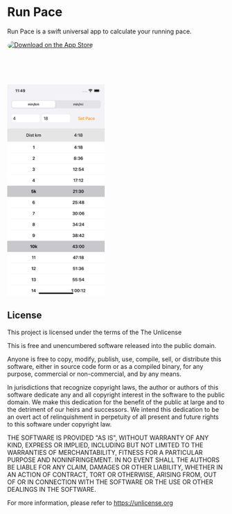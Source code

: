 # Run Pace

Run Pace is a swift universal app to calculate your running pace.

<a href="https://apps.apple.com/ca/app/run-pace/id1508809602?itsct=apps_box&amp;itscg=30200" style="display: inline-block; overflow: hidden; border-radius: 13px; width: 250px; height: 83px;"><img src="https://tools.applemediaservices.com/api/badges/download-on-the-app-store/black/en-US?size=250x83&amp;releaseDate=1587772800&h=b1b682560e62ce10f81efb33527aeac9" alt="Download on the App Store" style="border-radius: 13px; width: 250px; height: 83px;"></a>

<img src="https://github.com/RoneyThomas/Run-Pace-Calculator/blob/master/docs/img/Simulator%20Screen%20Shot%20-%20iPhone%2012%20-%202020-12-15%20at%2011.49.24.png?raw=true" alt="app screenshot" width="225" height="487" />

## License
This project is licensed under the terms of the The Unlicense

This is free and unencumbered software released into the public domain.

Anyone is free to copy, modify, publish, use, compile, sell, or
distribute this software, either in source code form or as a compiled
binary, for any purpose, commercial or non-commercial, and by any
means.

In jurisdictions that recognize copyright laws, the author or authors
of this software dedicate any and all copyright interest in the
software to the public domain. We make this dedication for the benefit
of the public at large and to the detriment of our heirs and
successors. We intend this dedication to be an overt act of
relinquishment in perpetuity of all present and future rights to this
software under copyright law.

THE SOFTWARE IS PROVIDED "AS IS", WITHOUT WARRANTY OF ANY KIND,
EXPRESS OR IMPLIED, INCLUDING BUT NOT LIMITED TO THE WARRANTIES OF
MERCHANTABILITY, FITNESS FOR A PARTICULAR PURPOSE AND NONINFRINGEMENT.
IN NO EVENT SHALL THE AUTHORS BE LIABLE FOR ANY CLAIM, DAMAGES OR
OTHER LIABILITY, WHETHER IN AN ACTION OF CONTRACT, TORT OR OTHERWISE,
ARISING FROM, OUT OF OR IN CONNECTION WITH THE SOFTWARE OR THE USE OR
OTHER DEALINGS IN THE SOFTWARE.

For more information, please refer to <https://unlicense.org>